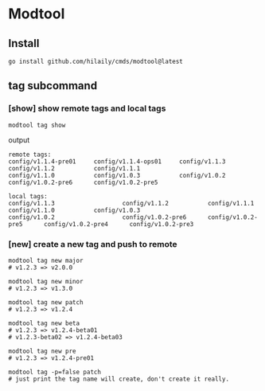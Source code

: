 # Modtool

## Install

```shell
go install github.com/hilaily/cmds/modtool@latest
```

## tag subcommand

### [show] show remote tags and local tags

```shell
modtool tag show
```

output

```shell
remote tags:
config/v1.1.4-pre01     config/v1.1.4-ops01     config/v1.1.3                   config/v1.1.2           config/v1.1.1
config/v1.1.0           config/v1.0.3           config/v1.0.2                   config/v1.0.2-pre6      config/v1.0.2-pre5
           
local tags:
config/v1.1.3                   config/v1.1.2           config/v1.1.1           config/v1.1.0           config/v1.0.3
config/v1.0.2                   config/v1.0.2-pre6      config/v1.0.2-pre5      config/v1.0.2-pre4      config/v1.0.2-pre3 
```

### [new] create a new tag and push to remote

```shell
modtool tag new major
# v1.2.3 => v2.0.0

modtool tag new minor
# v1.2.3 => v1.3.0

modtool tag new patch
# v1.2.3 => v1.2.4

modtool tag new beta
# v1.2.3 => v1.2.4-beta01
# v1.2.3-beta02 => v1.2.4-beta03

modtool tag new pre
# v1.2.3 => v1.2.4-pre01

modtool tag -p=false patch
# just print the tag name will create, don't create it really.
```

